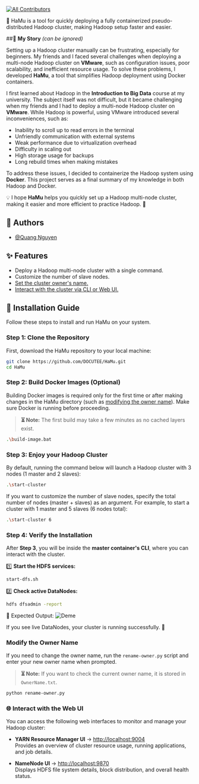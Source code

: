 [![All Contributors](https://img.shields.io/github/all-contributors/DOCUTEE/HaMu?color=ee8449&style=flat-square)](#contributors)

🚀 HaMu is a tool for quickly deploying a fully containerized pseudo-distributed Hadoop cluster, making Hadoop setup faster and easier.

##📖 **My Story** *(can be ignored)* 

Setting up a Hadoop cluster manually can be frustrating, especially for beginners. My friends and I faced several challenges when deploying a multi-node Hadoop cluster on **VMware**, such as configuration issues, poor scalability, and inefficient resource usage. To solve these problems, I developed **HaMu**, a tool that simplifies Hadoop deployment using Docker containers.  

I first learned about Hadoop in the **Introduction to Big Data** course at my university. The subject itself was not difficult, but it became challenging when my friends and I had to deploy a multi-node Hadoop cluster on **VMware**. While Hadoop is powerful, using VMware introduced several inconveniences, such as:  

- Inability to scroll up to read errors in the terminal  
- Unfriendly communication with external systems  
- Weak performance due to virtualization overhead  
- Difficulty in scaling out  
- High storage usage for backups  
- Long rebuild times when making mistakes  

To address these issues, I decided to containerize the Hadoop system using **Docker**. This project serves as a final summary of my knowledge in both Hadoop and Docker.  

💡 I hope **HaMu** helps you quickly set up a Hadoop multi-node cluster, making it easier and more efficient to practice Hadoop. 🚀  



## 👥 Authors

- [@Quang Nguyen](https://github.com/DOCUTEE)

## ✨ Features  

- Deploy a Hadoop multi-node cluster with a single command.  
- Customize the number of slave nodes.  
- [Set the cluster owner's name.](#modify-the-owner-name)
- [Interact with the cluster via CLI or Web UI.](#-interact-with-the-web-ui)

## 🚀 Installation Guide  

Follow these steps to install and run HaMu on your system.  

### **Step 1: Clone the Repository**  
First, download the HaMu repository to your local machine:  
```sh
git clone https://github.com/DOCUTEE/HaMu.git
cd HaMu
```

### **Step 2: Build Docker Images (Optional)**  
Building Docker images is required only for the first time or after making changes in the HaMu directory (such as [modifying the owner name](#modify-the-owner-name)). Make sure Docker is running before proceeding.

> **⏳ Note:** The first build may take a few minutes as no cached layers exist.  

```sh
.\build-image.bat
```

### **Step 3: Enjoy your Hadoop Cluster**  
By default, running the command below will launch a Hadoop cluster with 3 nodes (1 master and 2 slaves):
```sh
.\start-cluster
```
If you want to customize the number of slave nodes, specify the total number of nodes (master + slaves) as an argument.
For example, to start a cluster with 1 master and 5 slaves (6 nodes total):
```sh
.\start-cluster 6
```

### **Step 4: Verify the Installation**  

After **Step 3**, you will be inside the **master container's CLI**, where you can interact with the cluster.  

1️⃣ **Start the HDFS services:**  
```sh
start-dfs.sh
```
2️⃣ **Check active DataNodes:**
```sh
hdfs dfsadmin -report
```
📌 Expected Output:
![Deme](https://github.com/user-attachments/assets/a79645b2-84bd-4f7e-aa7b-7bb5bf9474e5)

If you see live DataNodes, your cluster is running successfully. 🚀

### Modify the Owner Name  
If you need to change the owner name, run the `rename-owner.py` script and enter your new owner name when prompted.  

> **⏳ Note:** If you want to check the current owner name, it is stored in `OwnerName.txt`.  

```sh
python rename-owner.py
```

### 🌐 Interact with the Web UI  

You can access the following web interfaces to monitor and manage your Hadoop cluster:  

- **YARN Resource Manager UI** → [http://localhost:9004](http://localhost:9004)  
  Provides an overview of cluster resource usage, running applications, and job details.  

- **NameNode UI** → [http://localhost:9870](http://localhost:9870)  
  Displays HDFS file system details, block distribution, and overall health status.  





    
